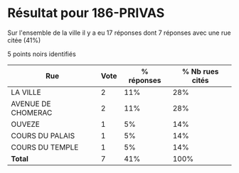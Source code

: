 # Résultat pour 186-PRIVAS

Sur l'ensemble de la ville il y a eu 17 réponses dont 7 réponses avec une rue citée (41%)

5 points noirs identifiés

| Rue | Vote | % réponses | % Nb rues cités|
|-----|------|------------|----------------|
| LA VILLE | 2 | 11% | 28%|
| AVENUE DE CHOMERAC | 2 | 11% | 28%|
| OUVEZE | 1 | 5% | 14%|
| COURS DU PALAIS | 1 | 5% | 14%|
| COURS DU TEMPLE | 1 | 5% | 14%|
| **Total** | 7 | 41% | 100%|
